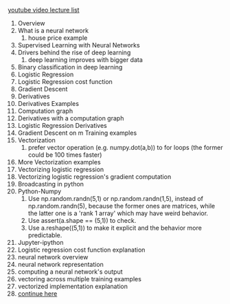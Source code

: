 [youtube video lecture list](https://www.youtube.com/watch?v=7PiK4wtfvbA&list=PLBAGcD3siRDguyYYzhVwZ3tLvOyyG5k6K)

1. Overview
2. What is a neural network
   1. house price example
3. Supervised Learning with Neural Networks
4. Drivers behind the rise of deep learning
   1. deep learning improves with bigger data
5. Binary classification in deep learning
6. Logistic Regression
7. Logistic Regression cost function
8. Gradient Descent
9. Derivatives
10. Derivatives Examples
11. Computation graph
12. Derivatives with a computation graph
13. Logistic Regression Derivatives
14. Gradient Descent on m Training examples
15. Vectorization
    1. prefer vector operation (e.g. numpy.dot(a,b)) to for loops (the former could be 100 times faster)
16. More Vectorization examples
17. Vectorizing logistic regression
18. Vectorizing logistic regression's gradient computation
19. Broadcasting in python
20. Python-Numpy
    1. Use np.random.randn(5,1) or np.random.randn(1,5), instead of np.random.randn(5), because the former ones are matrices,
    while the latter one is a 'rank 1 array' which may have weird behavior.
    1. Use assert(a.shape == (5,1)) to check.
    1. Use a.reshape((5,1)) to make it explicit and the behavior more predictable.
21. Jupyter-ipython
22. Logistic regression cost function explanation
23. neural network overview
24. neural network representation
25. computing a neural network's output
26. vectoring across multiple training examples
27. vectorized implementation explanation
28. [continue here](https://www.youtube.com/watch?v=8nBmMc__bM4&list=PLBAGcD3siRDguyYYzhVwZ3tLvOyyG5k6K&index=28)
